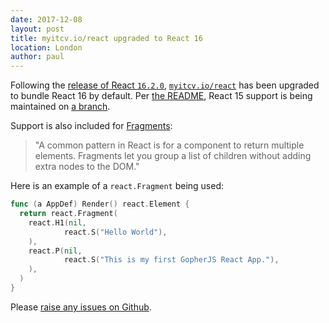 ```yaml
---
date: 2017-12-08
layout: post
title: myitcv.io/react upgraded to React 16
location: London
author: paul
---
```


Following the [release of React `16.2.0`](https://reactjs.org/blog/2017/11/28/react-v16.2.0-fragment-support.html),
[`myitcv.io/react`](https://myitcv.io/react) has been upgraded to bundle React 16 by default. Per [the
README](https://github.com/myitcv/x/blob/master/react/_doc/README.md), React 15 support is being maintained on [a
branch](https://github.com/myitcv/react/tree/react_15).

Support is also included for [Fragments](https://reactjs.org/docs/fragments.html):

> "A common pattern in React is for a
component to return multiple elements. Fragments let you group a list of children without adding extra nodes to the
DOM."

Here is an example of a `react.Fragment` being used:

```go
func (a AppDef) Render() react.Element {
  return react.Fragment(
    react.H1(nil,
            react.S("Hello World"),
    ),
    react.P(nil,
            react.S("This is my first GopherJS React App."),
    ),
  )
}
```

Please [raise any issues on Github](https://github.com/myitcv/x/issues/new?title=react:).
